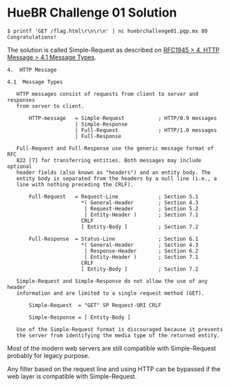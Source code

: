 # HueBR Challenge 01 Solution

```
$ printf 'GET /flag.html\r\n\r\n' | nc huebrchallenge01.pqp.mx 80
Congratulations!
```

The solution is called Simple-Request as described on [RFC1945 > 4. HTTP Message > 4.1 Message Types](https://datatracker.ietf.org/doc/html/rfc1945#section-4.1).

```
4.  HTTP Message

4.1  Message Types

   HTTP messages consist of requests from client to server and responses
   from server to client.

       HTTP-message   = Simple-Request           ; HTTP/0.9 messages
                      | Simple-Response
                      | Full-Request             ; HTTP/1.0 messages
                      | Full-Response

   Full-Request and Full-Response use the generic message format of RFC
   822 [7] for transferring entities. Both messages may include optional
   header fields (also known as "headers") and an entity body. The
   entity body is separated from the headers by a null line (i.e., a
   line with nothing preceding the CRLF).

       Full-Request   = Request-Line             ; Section 5.1
                        *( General-Header        ; Section 4.3
                         | Request-Header        ; Section 5.2
                         | Entity-Header )       ; Section 7.1
                        CRLF
                        [ Entity-Body ]          ; Section 7.2

       Full-Response  = Status-Line              ; Section 6.1
                        *( General-Header        ; Section 4.3
                         | Response-Header       ; Section 6.2
                         | Entity-Header )       ; Section 7.1
                        CRLF
                        [ Entity-Body ]          ; Section 7.2

   Simple-Request and Simple-Response do not allow the use of any header
   information and are limited to a single request method (GET).

       Simple-Request  = "GET" SP Request-URI CRLF

       Simple-Response = [ Entity-Body ]

   Use of the Simple-Request format is discouraged because it prevents
   the server from identifying the media type of the returned entity.
```

Most of the modern web servers are still compatible with Simple-Request probably for legacy purpose.

Any filter based on the request line and using HTTP can be bypassed if the web layer is compatible with Simple-Request.

